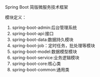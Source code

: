 Spring Boot 简版微服务技术框架


模块定义：


 1. spring-boot-admin:后台管理系统
 2. spring-boot-api:接口
 3. spring-boot-data:数据持久模块
 4. spring-boot-job：定时任务，批处理等模块
 5. spring-boot-model:数据模型模块
 6. spring-boot-service:业务逻辑模块
 7. spring-boot-core:核心类
 8. spring-boot-common:通用类